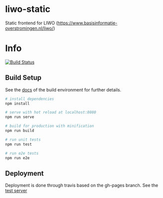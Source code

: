 # liwo-static
Static frontend for LIWO (https://www.basisinformatie-overstromingen.nl/liwo/)

# Info 
[![Build Status](https://travis-ci.org/Deltares/liwo-static.svg?branch=master)](https://travis-ci.org/Deltares/liwo-static)

## Build Setup

See the [docs](https://github.com/vuejs/vue-cli/blob/dev/docs/README.md) of the build environment for further details.

``` bash
# install dependencies
npm install

# serve with hot reload at localhost:8080
npm run serve

# build for production with minification
npm run build

# run unit tests
npm run test

# run e2e tests
npm run e2e

```


## Deployment

Deployment is done through travis based on the gh-pages branch. See the [test server](http://deltares.github.io/liwo-static)

